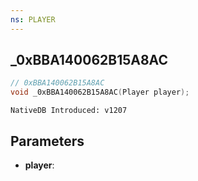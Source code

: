 ```yaml
---
ns: PLAYER
---
```

## _0xBBA140062B15A8AC

```c
// 0xBBA140062B15A8AC
void _0xBBA140062B15A8AC(Player player);
```

```
NativeDB Introduced: v1207
```

## Parameters
* **player**:
